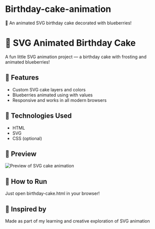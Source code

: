 # Birthday-cake-animation
🎉 An animated SVG birthday cake decorated with blueberries! 
# 🎂 SVG Animated Birthday Cake

A fun little SVG animation project — a birthday cake with frosting and animated blueberries!

## 🧁 Features
- Custom SVG cake layers and colors
- Blueberries animated using <animate> with values
- Responsive and works in all modern browsers

## 🌈 Technologies Used
- HTML
- SVG
- CSS (optional)

## 🚀 Preview
![Preview of SVG cake animation](preview.png)

## 📁 How to Run
Just open birthday-cake.html in your browser!

## 🎁 Inspired by
Made as part of my learning and creative exploration of SVG animation
